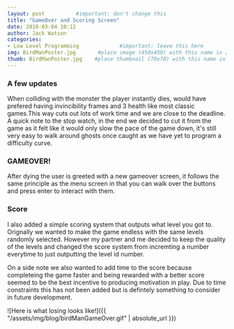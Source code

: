 ```yaml
---
layout: post          #important: don't change this
title: "GameOver and Scoring Screen"
date: 2018-03-04 10:12
author: Jack Watson
categories:
- Low Level Programming             #important: leave this here
img: BirdManPoster.jpg       #place image (450x450) with this name in /assets/img/blog/
thumb: BirdManPoster.jpg    #place thumbnail (70x70) with this name in /assets/img/blog/thumbs/
---
```


<!--more-->
### A few updates
When colliding with the monster the player instantly dies, would have prefered having invincibility frames and 3 health like most classic 
games.This way cuts out lots of work time and we are close to the deadline. A quick note to the stop watch, in the end we decided to cut it
from the game as it felt like it would only slow the pace of the game down, it's still very easy to walk around ghosts once caught as we 
have yet to program a difficulty curve.

### GAMEOVER!
After dying the user is greeted with a new gameover screen, it follows the same principle as the menu screen in that you can walk over the
buttons and press enter to interact with them.
### Score
I also added a simple scoring system that outputs what level you got to. Orignally we wanted to make the game endless with the same levels 
randomly selected. However my partner and me decided to keep the quality of the levels and changed the score system from incremting a number
everytime to just outputting the level id number. 

On a side note we also wanted to add time to the score because completeing the game faster and being rewarded with a better score seemed to
be the best incentive to producing motivation in play. Due to time constraints this has not been added but is defintely something to consider
in future development.




![Here is what losing looks like!]({{ "/assets/img/blog/birdManGameOver.gif" | absolute_url }})

